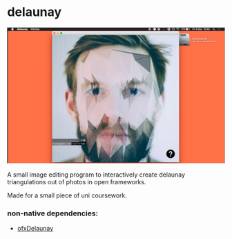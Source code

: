 # delaunay

![](./delaunay.jpg)

A small image editing program to interactively create delaunay triangulations out of photos in open frameworks.

Made for a small piece of uni coursework.

### non-native dependencies:

- [ofxDelaunay](https://github.com/obviousjim/ofxDelaunay/)
